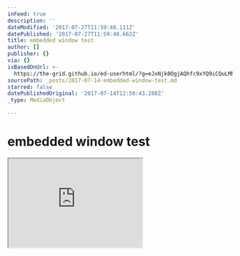 ```yaml
---
inFeed: true
description: ''
dateModified: '2017-07-27T11:59:48.111Z'
datePublished: '2017-07-27T11:59:48.662Z'
title: embedded window test
author: []
publisher: {}
via: {}
isBasedOnUrl: >-
  https://the-grid.github.io/ed-userhtml/?g=eJxNjk0OgjAQhfc9xYQ9iCQuLMhdCh3bibXT0KKo8e5STQzL7_3lVWZC9OXAC7xAAASOlIi9BDVEdnPCdlWfJXmNi4Qm06DGi5l49lqCI2PTdyM7d9LJStjXdVgyOzwnCWVz-GHisCGLubtJc1AjpYeEujq24i1Ep-kGo1Mxnor_z6KPfMVkyRuwKgT03W7N9R8Nuz90
sourcePath: _posts/2017-07-14-embedded-window-test.md
starred: false
datePublishedOriginal: '2017-07-14T12:50:43.288Z'
_type: MediaObject

---
```

# embedded window test

<iframe src="https://the-grid.github.io/ed-userhtml/?g=eJyVksFugzAMhu97iojrBFF3nEJ33mHPUJlgwK1JaGLa0qdfWuimSVu1Eg6J9fv_nOg3TG6nuoBNmXUiQ3zVuvFOYtF63zLCQLGwvtdkvXtroCeeyg8QDAT8_J6KMVMBucyiTIyxQ5Rs_WRqOijLEGOZNXTCOgcr5F1eiVOdD3RODOAkIbvLxae_TbTUqdJn4Nab5HnDHoRcqy4HhtBiAtaLNInpJu6XsXK6jrXu0Y1G0-KpYdmM_NXKtP6DdSX8bU0uYpCN7SDIBXFxN5rpH84TMvujqiHs0OWre5TGh1Ta7Ecv-CClDYjunvcwVkyxe9C24hHvuYII2G7TEP8ysNHz0xud0pEyEm2gQZRMA5aZ4En0Fg4wVzMVg_2OpPU1Ftv9iGG6pnHe5i_FKq2eXLFNcKPn3sesj8djUVUE1dU4epuu0-tL-vU26tsF6Yw_GZ9Q6xST" height="200" style=""></iframe>
